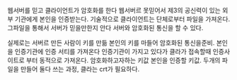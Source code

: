 웹서버를 믿고 클라이언트가 암호화를 한다
웹서버르 못믿어서 제3의 공신력이 있는 외부 기관에게 본인을 인증받는다.
기술적으로 클라이언트는 단체로부터 파일을 가져온다. 그파일을 통해서 서버가 믿을만한지 안다
서버와 암호화된 통신을 할 수 있다. 

실제로는 서버르 만든 사람이 키를 만듦 본인의 키를 마들어 암호화된 통신을준비. 
본인을 인증기관에 인증 서티를 가져온다
인증기관이 가지고 있다가 클라가 접속할때 인증사이트로 부터 동적으로 가져온다. 
암호화하고자하는 키값 본인을 인증할 키값. 
두개의 파일을 만들어 둘다 쓰는 과정, 클라는 crt가 필요하다. 